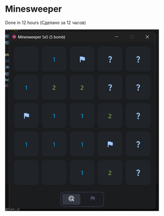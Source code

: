 # Minesweeper
Done in 12 hours (Сделано за 12 часов)

![game](https://raw.githubusercontent.com/play-go/minesweeper/main/images/game.jpg)
